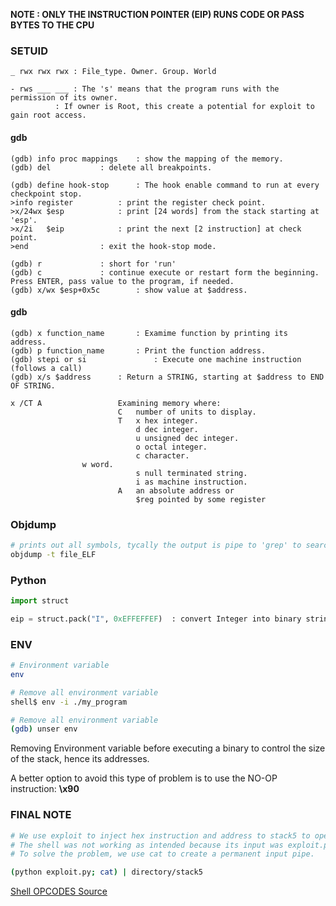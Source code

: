 **NOTE : ONLY THE INSTRUCTION POINTER (EIP) RUNS CODE OR PASS BYTES TO THE CPU**


### __SETUID__

```text
_ rwx rwx rwx : File_type. Owner. Group. World

- rws ___ ___ : The 's' means that the program runs with the permission of its owner.
	      : If owner is Root, this create a potential for exploit to gain root access.
```

#### __gdb__

```text
(gdb) info proc mappings	: show the mapping of the memory.
(gdb) del			: delete all breakpoints.

(gdb) define hook-stop		: The hook enable command to run at every checkpoint stop.
>info register			: print the register check point.
>x/24wx $esp			: print [24 words] from the stack starting at 'esp'.
>x/2i 	$eip			: print the next [2 instruction] at check point.
>end				: exit the hook-stop mode.

(gdb) r				: short for 'run'
(gdb) c				: continue execute or restart form the beginning. Press ENTER, pass value to the program, if needed.
(gdb) x/wx $esp+0x5c		: show value at $address.
```
#### __gdb__
```text
(gdb) x function_name		: Examime function by printing its address.
(gdb) p function_name		: Print the function address.
(gdb) stepi or si             	: Execute one machine instruction (follows a call)
(gdb) x/s $address		: Return a STRING, starting at $address to END OF STRING.

x /CT A                 Examining memory where:
                        C   number of units to display. 
                        T   x hex integer.
                            d dec integer.
                            u unsigned dec integer.
                            o octal integer.
                            c character.
			    w word.
                            s null terminated string.
                            i as machine instruction.
                        A   an absolute address or 
                            $reg pointed by some register

```
### __Objdump__

```bash
# prints out all symbols, tycally the output is pipe to 'grep' to search for specific items.
objdump -t file_ELF
```

### __Python__
```python
import struct

eip = struct.pack("I", 0xEFFEFFEF)	: convert Integer into binary string.
````

### __ENV__
```bash
# Environment variable
env 

# Remove all environment variable
shell$ env -i ./my_program 

# Remove all environment variable
(gdb) unser env
```
Removing Environment variable before executing a binary to control the size of the stack, hence its addresses.

A better option to avoid this type of problem is to use the NO-OP instruction: **\x90**

	
### __FINAL NOTE__

```bash
# We use exploit to inject hex instruction and address to stack5 to open a shell.
# The shell was not working as intended because its input was exploit.py output.
# To solve the problem, we use cat to create a permanent input pipe.

(python exploit.py; cat) | directory/stack5
```
	
[Shell OPCODES Source](http://shell-storm.org/shellcode/files/shellcode-811.php)



